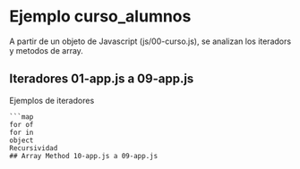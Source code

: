 # Ejemplo curso_alumnos
A partir de un objeto de Javascript (js/00-curso.js), se analizan los iteradors y metodos de array.
## Iteradores 01-app.js a 09-app.js
Ejemplos de iteradores
```foreach
```map
for of
for in
object
Recursividad
## Array Method 10-app.js a 09-app.js

